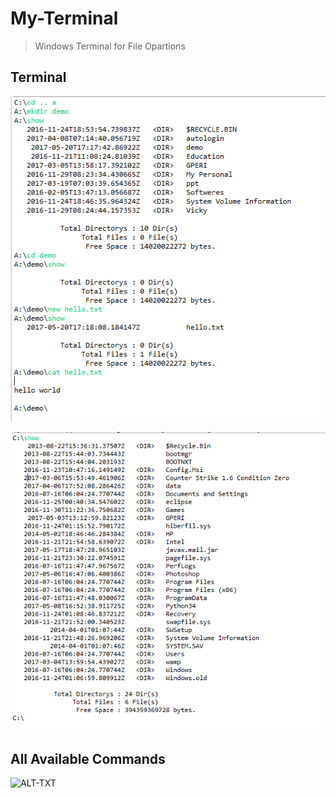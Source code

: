 # My-Terminal
> Windows Terminal for File Opartions

## Terminal 
![ALT-TXT](https://github.com/deeppatel234/My-Terminal/blob/master/Screenshots/my%20terminal2.PNG)

![ALT-TXT](https://github.com/deeppatel234/My-Terminal/blob/master/Screenshots/my%20terminal1.PNG)

## All Available Commands
![ALT-TXT](https://asadsadgithub.com/deeppatel234/My-Terminal/blob/master/Screenshots/help.PNG)
